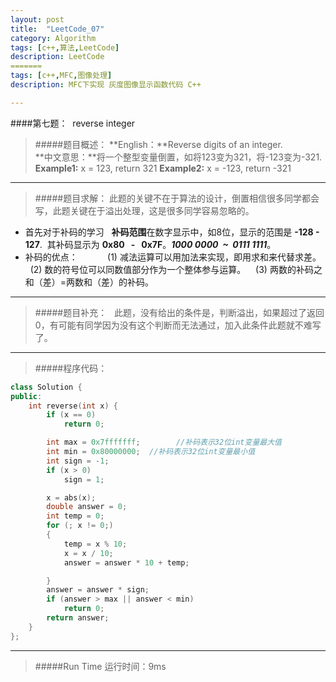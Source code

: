 ```yaml
---
layout: post
title:  "LeetCode_07"
category: Algorithm
tags: [c++,算法,LeetCode]
description: LeetCode
=======
tags: [c++,MFC,图像处理]
description: MFC下实现 灰度图像显示函数代码 C++

---  
```


####第七题：  reverse integer
>#####题目概述：
>**English：**Reverse digits of an integer.   
**中文意思：**将一个整型变量倒置，如将123变为321，将-123变为-321.
 **Example1:** x = 123, return 321 
 **Example2:** x = -123, return -321

------
>#####题目求解：
>此题的关键不在于算法的设计，倒置相信很多同学都会写，此题关键在于溢出处理，这是很多同学容易忽略的。
* 首先对于补码的学习
  **补码范围**在数字显示中，如8位，显示的范围是 **-128 - 127**.  其补码显示为 **0x80   -   0x7F**。***1000 0000  ~  0111 1111***。
* 补码的优点：         
   (1) 减法运算可以用加法来实现，即用求和来代替求差。
   (2) 数的符号位可以同数值部分作为一个整体参与运算。
   (3) 两数的补码之和（差）=两数和（差）的补码。

---
>#####题目补充：
  此题，没有给出的条件是，判断溢出，如果超过了返回0，有可能有同学因为没有这个判断而无法通过，加入此条件此题就不难写了。
         
----

>#####程序代码：

```c++
class Solution {
public:
    int reverse(int x) {
        if (x == 0) 
			return 0;

		int max = 0x7fffffff;        //补码表示32位int变量最大值
		int min = 0x80000000;  //补码表示32位int变量最小值
		int sign = -1;
		if (x > 0)
			sign = 1;

		x = abs(x);
		double answer = 0;
		int temp = 0;
		for (; x != 0;)
		{
			temp = x % 10;
			x = x / 10;
			answer = answer * 10 + temp;

		}
		answer = answer * sign;
		if (answer > max || answer < min)
			return 0;
		return answer;
    }
};
```

----
>#####Run Time
运行时间：9ms



